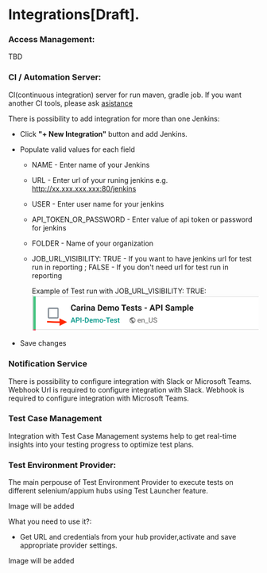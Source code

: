 # Integrations[Draft].

### Access Management:
TBD
### CI / Automation Server:
CI(continuous integration) server for run maven, gradle job.
If you want another CI tools, please ask [asistance](https://t.me/zebrunner)

There is possibility to add integration for more than one Jenkins:
 * Click **"+ New Integration"** button and add Jenkins.
 * Populate valid values for each field
   * NAME - Enter name of your Jenkins
   * URL - Enter url of your runing jenkins e.g. http://xx.xxx.xxx.xxx:80/jenkins
   * USER - Enter user name for your jenkins
   * API_TOKEN_OR_PASSWORD - Enter value of api token or password for jenkins
   * FOLDER - Name of your organization 
   * JOB_URL_VISIBILITY: TRUE - If you want to have jenkins url for test run in reporting ;  FALSE - If you don't need url for test run in reporting
   
      Example of Test run with JOB_URL_VISIBILITY: TRUE:
     ![Integration](https://github.com/zebrunner/documentation/blob/master/docs/assets/images/job_url_visibility.png?raw=true)
    
 * Save changes

### Notification Service
There is possibility to configure integration with Slack or Microsoft Teams.
Webhook Url is required to configure integration with Slack.
Webhook is required to configure integration with Microsoft Teams.

### Test Case Management
Integration with Test Case Management systems help to get real-time insights into your testing progress to optimize test plans. 

### Test Environment Provider:
The main perpouse of Test Environment Provider to execute tests on different selenium/appium hubs using Test Launcher feature.

Image will be added

What you need to use it?:
 * Get URL and credentials from your hub provider,activate and save appropriate provider settings. 

Image will be added

